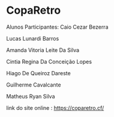 # CopaRetro
Alunos Participantes:
Caio Cezar Bezerra

Lucas Lunardi Barros 

Amanda Vitoria Leite Da Silva 

Cintia Regina Da Conceição Lopes

Hiago De Queiroz Dareste 

Guilherme Cavalcante

Matheus Ryan Silva

link do site online : https://coparetro.cf/
